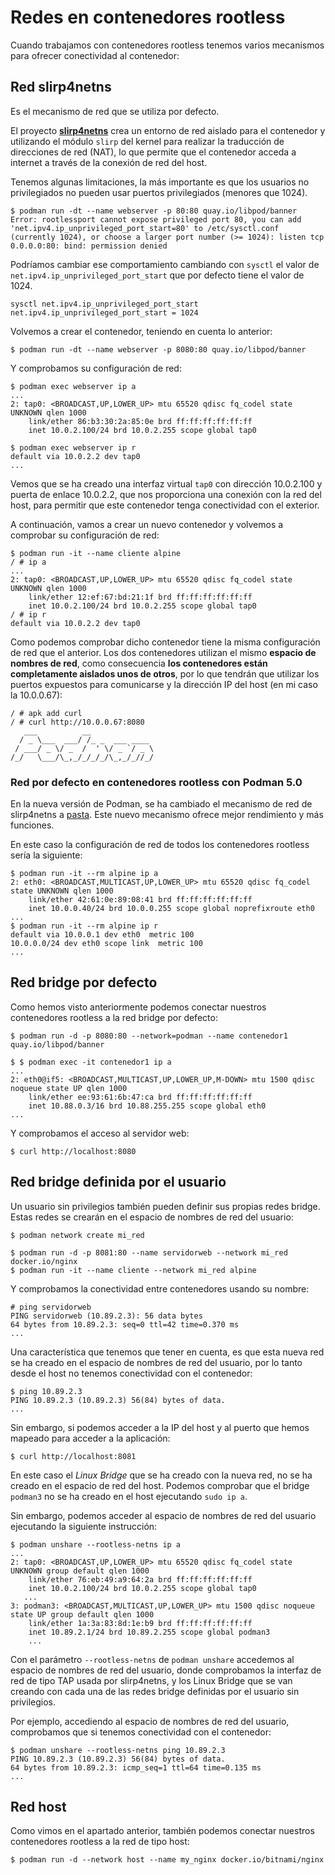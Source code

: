 # Redes en contenedores rootless

Cuando trabajamos con contenedores rootless tenemos varios mecanismos para ofrecer conectividad al contenedor:

## Red slirp4netns

Es el mecanismo de red que se utiliza por defecto. 

El proyecto [**slirp4netns**](https://github.com/rootless-containers/slirp4netns) crea un entorno de red aislado para el contenedor y utilizando el módulo `slirp` del kernel para realizar la traducción de direcciones de red (NAT), lo que permite que el contenedor acceda a internet a través de la conexión de red del host.

Tenemos algunas limitaciones, la más importante es que los usuarios no privilegiados no pueden usar puertos privilegiados (menores que 1024). 

```
$ podman run -dt --name webserver -p 80:80 quay.io/libpod/banner
Error: rootlessport cannot expose privileged port 80, you can add 'net.ipv4.ip_unprivileged_port_start=80' to /etc/sysctl.conf (currently 1024), or choose a larger port number (>= 1024): listen tcp 0.0.0.0:80: bind: permission denied
```

Podríamos cambiar ese comportamiento cambiando con `sysctl` el valor de `net.ipv4.ip_unprivileged_port_start` que por defecto tiene el valor de 1024.

```
sysctl net.ipv4.ip_unprivileged_port_start
net.ipv4.ip_unprivileged_port_start = 1024
```

Volvemos a crear el contenedor, teniendo en cuenta lo anterior:

```
$ podman run -dt --name webserver -p 8080:80 quay.io/libpod/banner
```

Y comprobamos su configuración de red:

```
$ podman exec webserver ip a
...
2: tap0: <BROADCAST,UP,LOWER_UP> mtu 65520 qdisc fq_codel state UNKNOWN qlen 1000
    link/ether 86:b3:30:2a:85:0e brd ff:ff:ff:ff:ff:ff
    inet 10.0.2.100/24 brd 10.0.2.255 scope global tap0

$ podman exec webserver ip r
default via 10.0.2.2 dev tap0 
...
```
Vemos que se ha creado una interfaz virtual `tap0` con dirección 10.0.2.100 y puerta de enlace 10.0.2.2, que nos proporciona una conexión con la red del host, para permitir que este contenedor tenga conectividad con el exterior.

A continuación, vamos a crear un nuevo contenedor y volvemos a comprobar su configuración de red:

```
$ podman run -it --name cliente alpine
/ # ip a
...
2: tap0: <BROADCAST,UP,LOWER_UP> mtu 65520 qdisc fq_codel state UNKNOWN qlen 1000
    link/ether 12:ef:67:bd:21:1f brd ff:ff:ff:ff:ff:ff
    inet 10.0.2.100/24 brd 10.0.2.255 scope global tap0
/ # ip r
default via 10.0.2.2 dev tap0 
```

Como podemos comprobar dicho contenedor tiene la misma configuración de red que el anterior. Los dos contenedores utilizan el mismo **espacio de nombres de red**, como consecuencia **los contenedores están completamente aislados unos de otros**, por lo que tendrán que utilizar los puertos expuestos para comunicarse y la dirección IP del host (en mi caso la 10.0.0.67):

```
/ # apk add curl
/ # curl http://10.0.0.67:8080
   ___          __              
  / _ \___  ___/ /_ _  ___ ____ 
 / ___/ _ \/ _  /  ' \/ _ `/ _ \
/_/   \___/\_,_/_/_/_/\_,_/_//_/
```

### Red por defecto en contenedores rootless con Podman 5.0

En la nueva versión de Podman, se ha cambiado el mecanismo de red de slirp4netns a [pasta](https://passt.top/passt/about/#pasta-pack-a-subtle-tap-abstraction). Este nuevo mecanismo ofrece mejor rendimiento y más funciones.

En este caso la configuración de red de todos los contenedores rootless sería la siguiente:

```
$ podman run -it --rm alpine ip a
2: eth0: <BROADCAST,MULTICAST,UP,LOWER_UP> mtu 65520 qdisc fq_codel state UNKNOWN qlen 1000
    link/ether 42:61:0e:89:08:41 brd ff:ff:ff:ff:ff:ff
    inet 10.0.0.40/24 brd 10.0.0.255 scope global noprefixroute eth0
...
$ podman run -it --rm alpine ip r
default via 10.0.0.1 dev eth0  metric 100 
10.0.0.0/24 dev eth0 scope link  metric 100 
...
```

## Red bridge por defecto

Como hemos visto anteriormente podemos conectar nuestros contenedores rootless a la red bridge por defecto:

```
$ podman run -d -p 8080:80 --network=podman --name contenedor1 quay.io/libpod/banner

$ $ podman exec -it contenedor1 ip a
...
2: eth0@if5: <BROADCAST,MULTICAST,UP,LOWER_UP,M-DOWN> mtu 1500 qdisc noqueue state UP qlen 1000
    link/ether ee:93:61:6b:47:ca brd ff:ff:ff:ff:ff:ff
    inet 10.88.0.3/16 brd 10.88.255.255 scope global eth0
...
```

Y comprobamos el acceso al servidor web:

```
$ curl http://localhost:8080
```

## Red bridge definida por el usuario

Un usuario sin privilegios también pueden definir sus propias redes bridge. Estas redes se crearán en el espacio de nombres de red del usuario:

```
$ podman network create mi_red

$ podman run -d -p 8081:80 --name servidorweb --network mi_red docker.io/nginx
$ podman run -it --name cliente --network mi_red alpine
```

Y comprobamos la conectividad entre contenedores usando su nombre:

```
# ping servidorweb
PING servidorweb (10.89.2.3): 56 data bytes
64 bytes from 10.89.2.3: seq=0 ttl=42 time=0.370 ms
...
```
Una característica que tenemos que tener en cuenta, es que esta nueva red se ha creado en el espacio de nombres de red del usuario, por lo tanto desde el host no tenemos conectividad con el contenedor:

```
$ ping 10.89.2.3
PING 10.89.2.3 (10.89.2.3) 56(84) bytes of data.
...
```

Sin embargo, si podemos acceder a la IP del host y al puerto que hemos mapeado para acceder a la aplicación:

```
$ curl http://localhost:8081
```

En este caso el *Linux Bridge* que se ha creado con la nueva red, no se ha creado en el espacio de red del host. Podemos comprobar que el bridge `podman3` no se ha creado en el host ejecutando `sudo ip a`.

Sin embargo, podemos acceder al espacio de nombres de red del usuario ejecutando la siguiente instrucción:

```
$ podman unshare --rootless-netns ip a
...
2: tap0: <BROADCAST,UP,LOWER_UP> mtu 65520 qdisc fq_codel state UNKNOWN group default qlen 1000
    link/ether 76:eb:49:a9:64:2a brd ff:ff:ff:ff:ff:ff
    inet 10.0.2.100/24 brd 10.0.2.255 scope global tap0
   ...
3: podman3: <BROADCAST,MULTICAST,UP,LOWER_UP> mtu 1500 qdisc noqueue state UP group default qlen 1000
    link/ether 1a:3a:83:8d:1e:b9 brd ff:ff:ff:ff:ff:ff
    inet 10.89.2.1/24 brd 10.89.2.255 scope global podman3
    ...
```

Con el parámetro `--rootless-netns` de `podman unshare` accedemos al espacio de nombres de red del usuario, donde comprobamos la interfaz de red de tipo TAP usada por slirp4netns, y los Linux Bridge que se van creando con cada una de las redes bridge definidas por el usuario sin privilegios.

Por ejemplo, accediendo al espacio de nombres de red del usuario, comprobamos que si tenemos conectividad con el contenedor:

```
$ podman unshare --rootless-netns ping 10.89.2.3
PING 10.89.2.3 (10.89.2.3) 56(84) bytes of data.
64 bytes from 10.89.2.3: icmp_seq=1 ttl=64 time=0.135 ms
...
```


## Red host

Como vimos en el apartado anterior, también podemos conectar nuestros contenedores rootless a la red de tipo host:

```
$ podman run -d --network host --name my_nginx docker.io/bitnami/nginx
```
